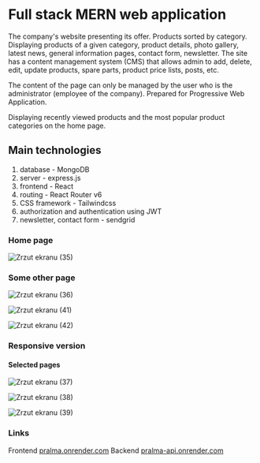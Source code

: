 # Full stack MERN web application

The company's website presenting its offer. Products sorted by category. Displaying products of a given category, product details, photo gallery, latest news, general information pages, contact form, newsletter. The site has a content management system (CMS) that allows admin to add, delete, edit, update products, spare parts, product price lists, posts, etc. 

The content of the page can only be managed by the user who is the administrator (employee of the company). Prepared for Progressive Web Application.

Displaying recently viewed products and the most popular product categories on the home page.

## Main technologies
1. database - MongoDB
2. server - express.js
3. frontend - React
4. routing - React Router v6
5. CSS framework - Tailwindcss
6. authorization and authentication using JWT
7. newsletter, contact form - sendgrid

### Home page
![Zrzut ekranu (35)](https://github.com/krystek77/mern-app-frontend/assets/45161412/26f4929b-6f09-4685-b3aa-687eecf86bd2)

### Some other page
![Zrzut ekranu (36)](https://github.com/krystek77/mern-app-frontend/assets/45161412/c391a3f8-5a1c-49da-8e31-1fff6366f4aa)

![Zrzut ekranu (41)](https://github.com/krystek77/mern-app-frontend/assets/45161412/9a0b7468-8b62-4809-8d1b-771cdf0e0819)

![Zrzut ekranu (42)](https://github.com/krystek77/mern-app-frontend/assets/45161412/d55ce31c-08c9-41c3-98e8-a604741dbbd8)

### Responsive version
#### Selected pages
![Zrzut ekranu (37)](https://github.com/krystek77/mern-app-frontend/assets/45161412/9a3666a9-a90c-4e8d-b81c-cbb01c3a972c)

![Zrzut ekranu (38)](https://github.com/krystek77/mern-app-frontend/assets/45161412/ebe883e5-b053-45f7-b37f-dce830441f43)

![Zrzut ekranu (39)](https://github.com/krystek77/mern-app-frontend/assets/45161412/a56f6119-3291-4aec-a814-7b906faae4bf)

### Links
Frontend [pralma.onrender.com](https://pralma.onrender.com/)
Backend [pralma-api.onrender.com](https://pralma-api.onrender.com/)
